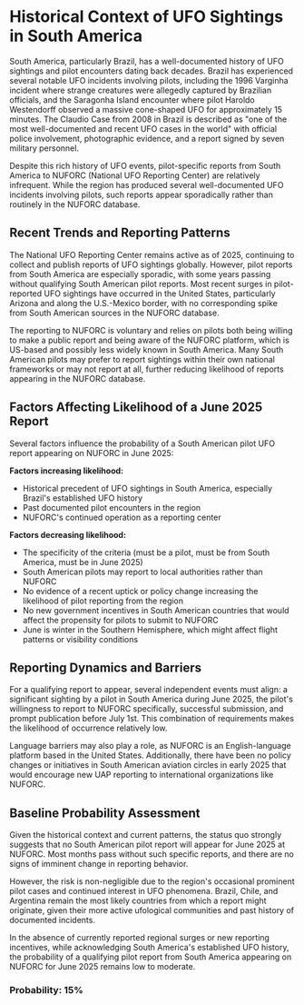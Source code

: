# Historical Context of UFO Sightings in South America

South America, particularly Brazil, has a well-documented history of UFO sightings and pilot encounters dating back decades. Brazil has experienced several notable UFO incidents involving pilots, including the 1996 Varginha incident where strange creatures were allegedly captured by Brazilian officials, and the Saragonha Island encounter where pilot Haroldo Westendorff observed a massive cone-shaped UFO for approximately 15 minutes. The Claudio Case from 2008 in Brazil is described as "one of the most well-documented and recent UFO cases in the world" with official police involvement, photographic evidence, and a report signed by seven military personnel.

Despite this rich history of UFO events, pilot-specific reports from South America to NUFORC (National UFO Reporting Center) are relatively infrequent. While the region has produced several well-documented UFO incidents involving pilots, such reports appear sporadically rather than routinely in the NUFORC database.

## Recent Trends and Reporting Patterns

The National UFO Reporting Center remains active as of 2025, continuing to collect and publish reports of UFO sightings globally. However, pilot reports from South America are especially sporadic, with some years passing without qualifying South American pilot reports. Most recent surges in pilot-reported UFO sightings have occurred in the United States, particularly Arizona and along the U.S.-Mexico border, with no corresponding spike from South American sources in the NUFORC database.

The reporting to NUFORC is voluntary and relies on pilots both being willing to make a public report and being aware of the NUFORC platform, which is US-based and possibly less widely known in South America. Many South American pilots may prefer to report sightings within their own national frameworks or may not report at all, further reducing likelihood of reports appearing in the NUFORC database.

## Factors Affecting Likelihood of a June 2025 Report

Several factors influence the probability of a South American pilot UFO report appearing on NUFORC in June 2025:

**Factors increasing likelihood:**
- Historical precedent of UFO sightings in South America, especially Brazil's established UFO history
- Past documented pilot encounters in the region
- NUFORC's continued operation as a reporting center

**Factors decreasing likelihood:**
- The specificity of the criteria (must be a pilot, must be from South America, must be in June 2025)
- South American pilots may report to local authorities rather than NUFORC
- No evidence of a recent uptick or policy change increasing the likelihood of pilot reporting from the region
- No new government incentives in South American countries that would affect the propensity for pilots to submit to NUFORC
- June is winter in the Southern Hemisphere, which might affect flight patterns or visibility conditions

## Reporting Dynamics and Barriers

For a qualifying report to appear, several independent events must align: a significant sighting by a pilot in South America during June 2025, the pilot's willingness to report to NUFORC specifically, successful submission, and prompt publication before July 1st. This combination of requirements makes the likelihood of occurrence relatively low.

Language barriers may also play a role, as NUFORC is an English-language platform based in the United States. Additionally, there have been no policy changes or initiatives in South American aviation circles in early 2025 that would encourage new UAP reporting to international organizations like NUFORC.

## Baseline Probability Assessment

Given the historical context and current patterns, the status quo strongly suggests that no South American pilot report will appear for June 2025 at NUFORC. Most months pass without such specific reports, and there are no signs of imminent change in reporting behavior.

However, the risk is non-negligible due to the region's occasional prominent pilot cases and continued interest in UFO phenomena. Brazil, Chile, and Argentina remain the most likely countries from which a report might originate, given their more active ufological communities and past history of documented incidents.

In the absence of currently reported regional surges or new reporting incentives, while acknowledging South America's established UFO history, the probability of a qualifying pilot report from South America appearing on NUFORC for June 2025 remains low to moderate.

### Probability: 15%